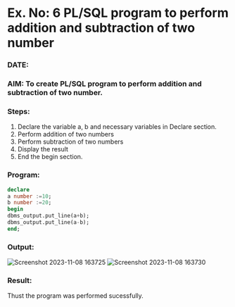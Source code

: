 # Ex. No: 6 PL/SQL program to perform addition and subtraction of two number 
### DATE: 
### AIM: To create PL/SQL program to perform addition and subtraction of two number.

### Steps:
1. Declare the variable a, b and necessary variables in Declare section.
2. Perform addition of two numbers
3. Perform subtraction of two numbers 
4. Display the result 
5. End the begin section.

### Program:
```sql
declare
a number :=10;
b number :=20;
begin
dbms_output.put_line(a+b);
dbms_output.put_line(a-b);
end;
```

### Output:
![Screenshot 2023-11-08 163725](https://github.com/ArpanBardhan/DBMS/assets/119405037/4597d0ae-5bc8-4d7d-923c-3a373e690fe8)
![Screenshot 2023-11-08 163730](https://github.com/ArpanBardhan/DBMS/assets/119405037/ff5dc3a6-35f0-46d3-800c-535168491fe1)


### Result:
Thust the program was performed sucessfully.

